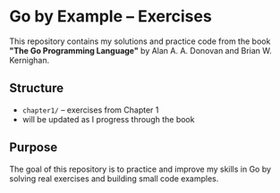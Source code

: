 # Go by Example – Exercises

This repository contains my solutions and practice code from the book **"The Go Programming Language"** by Alan A. A. Donovan and Brian W. Kernighan.

## Structure
- `chapter1/` – exercises from Chapter 1  
- will be updated as I progress through the book

## Purpose
The goal of this repository is to practice and improve my skills in Go by solving real exercises and building small code examples.  
